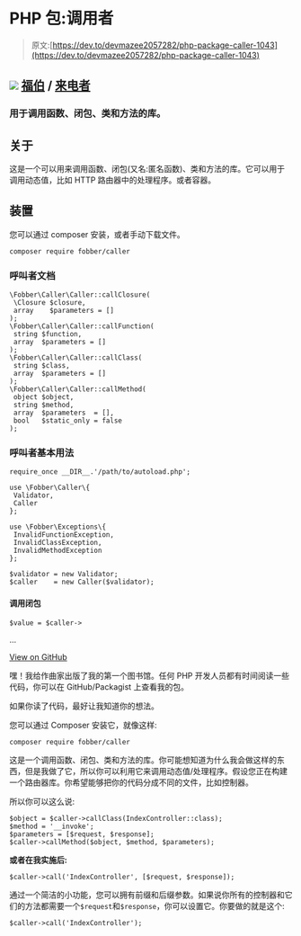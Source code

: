 # PHP 包:调用者

> 原文:[https://dev.to/devmazee2057282/php-package-caller-1043](https://dev.to/devmazee2057282/php-package-caller-1043)

## ![](../Images/375dfcc32199b4dedf2b526645c27ff7.png) [福伯](https://github.com/fobber) / [来电者](https://github.com/fobber/caller)

### 用于调用函数、闭包、类和方法的库。

<article class="markdown-body entry-content" itemprop="text">

# 关于

这是一个可以用来调用函数、闭包(又名:匿名函数)、类和方法的库。它可以用于调用动态值，比如 HTTP 路由器中的处理程序。或者容器。

## 装置

您可以通过 composer 安装，或者手动下载文件。

```
composer require fobber/caller 
```

### 呼叫者文档

```
\Fobber\Caller\Caller::callClosure(
 \Closure $closure,
 array    $parameters = []
);
\Fobber\Caller\Caller::callFunction(
 string $function,
 array  $parameters = []
);
\Fobber\Caller\Caller::callClass(
 string $class,
 array  $parameters = []
);
\Fobber\Caller\Caller::callMethod(
 object $object,
 string $method,
 array  $parameters  = [],
 bool   $static_only = false
);
```

### 呼叫者基本用法

```
require_once __DIR__.'/path/to/autoload.php';

use \Fobber\Caller\{
 Validator,
 Caller
};

use \Fobber\Exceptions\{
 InvalidFunctionException,
 InvalidClassException,
 InvalidMethodException
};

$validator = new Validator;
$caller    = new Caller($validator);
```

#### 调用闭包

```
$value = $caller->
```

…</article>

[View on GitHub](https://github.com/fobber/caller)

嘿！我给作曲家出版了我的第一个图书馆。任何 PHP 开发人员都有时间阅读一些代码，你可以在 GitHub/Packagist 上查看我的包。

如果你读了代码，最好让我知道你的想法。

您可以通过 Composer 安装它，就像这样:

```
composer require fobber/caller 
```

这是一个调用函数、闭包、类和方法的库。你可能想知道为什么我会做这样的东西，但是我做了它，所以你可以利用它来调用动态值/处理程序。假设您正在构建一个路由器库。你希望能够把你的代码分成不同的文件，比如控制器。

所以你可以这么说:

```
$object = $caller->callClass(IndexController::class);
$method = '__invoke';
$parameters = [$request, $response];
$caller->callMethod($object, $method, $parameters); 
```

**或者在我实施后:**

```
$caller->call('IndexController', [$request, $response]); 
```

通过一个简洁的小功能，您可以拥有前缀和后缀参数。如果说你所有的控制器和它们的方法都需要一个`$request`和`$response`，你可以设置它。你要做的就是这个:

```
$caller->call('IndexController'); 
```